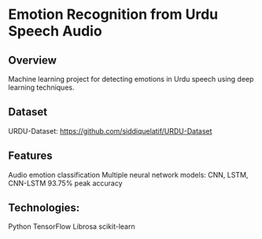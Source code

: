 # Emotion Recognition from Urdu Speech Audio
## Overview
Machine learning project for detecting emotions in Urdu speech using deep learning techniques.
## Dataset
URDU-Dataset: https://github.com/siddiquelatif/URDU-Dataset
## Features
Audio emotion classification
Multiple neural network models: CNN, LSTM, CNN-LSTM
93.75% peak accuracy
## Technologies:
Python
TensorFlow
Librosa
scikit-learn
